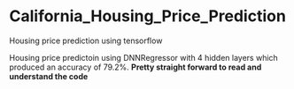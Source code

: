 # California_Housing_Price_Prediction
Housing price prediction using tensorflow

Housing price predictoin using DNNRegressor with 4 hidden layers which produced an accuracy of 79.2%.
**Pretty straight forward to read and understand the code**
